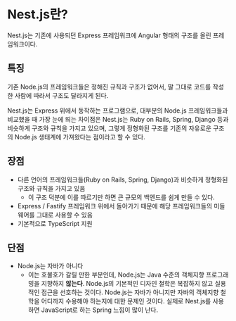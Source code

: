 # Nest.js란?

Nest.js는 기존에 사용되던 Express 프레임워크에 Angular 형태의 구조를 올린 프레임워크이다.

## 특징

기존 Node.js의 프레임워크들은 정해진 규칙과 구조가 없어서, 말 그대로 코드를 작성한 사람에 따라서 구조도 달라지게 된다.

Nest.js는 Express 위에서 동작하는 프로그램으로, 대부분의 Node.js 프레임워크들과 비교했을 때 가장 눈에 띄는 차이점은 Nest.js는 Ruby on Rails, Spring, Django 등과 비슷하게 구조와 규칙을 가지고 있으며, 그렇게 정형화된 구조를 기존의 자유로운 구조의 Node.js 생태계에 가져왔다는 점이라고 할 수 있다.

## 장점

- 다른 언어의 프레임워크들(Ruby on Rails, Spring, Django)과 비슷하게 정형화된 구조와 규칙을 가지고 있음
  - 이 구조 덕분에 이를 따르기만 하면 큰 규모의 백엔드를 쉽게 만들 수 있다.
- Express / Fastify 프레임워크 위에서 돌아가기 때문에 해당 프레임워크들의 미들웨어를 그대로 사용할 수 있음
- 기본적으로 TypeScript 지원

## 단점

- Node.js는 자바가 아니다
  - 이는 호불호가 갈릴 만한 부분인데, Node.js는 Java 수준의 객체지향 프로그래밍을 지향하지 **않는다**. Node.js의 기본적인 디자인 철학은 복잡하지 않고 실용적인 접근을 선호하는 것이다. Node.js는 자바가 아니지만 자바의 객체지향 철학을 어디까지 수용해야 하는지에 대한 문제인 것이다. 실제로 Nest.js를 사용하면 JavaScript로 하는 Spring 느낌이 많이 난다.
